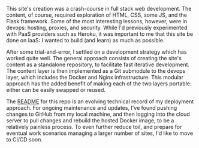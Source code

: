 This site's creation was a crash-course in full stack web development. The content, of course, required exploration of HTML, CSS, some JS, and the Flask framework. Some of the most interesting lessons, however, were in devops: hosting, proxies, and security. While I'd previously experimented with PaaS providers such as Heroku, it was important to me that this site be done on IaaS: I wanted to build (and learn) as much as possible.

After some trial-and-error, I settled on a development strategy which has worked quite well. The general approach consists of creating the site's content as a standalone repository, to facilitate fast iterative development. The content layer is then implemented as a Git submodule to the devops layer, which includes the Docker and Nginx infrastructure. This modular approach has the added benefit of making each of the two layers portable: either can be easily swapped or reused.

The <a href="https://github.com/cisaacstern/nginx-wrapper/blob/main/README.md" target="_blank">README</a> for this repo is an evolving technical record of my deployment approach. For ongoing maintenance and updates, I've found pushing changes to GitHub from my local machine, and then logging into the cloud server to pull changes and rebuild the hosted Docker image, to be a relatively painless process. To even further reduce toil, and prepare for eventual work scenarios managing a larger number of sites, I'd like to move to CI/CD soon.